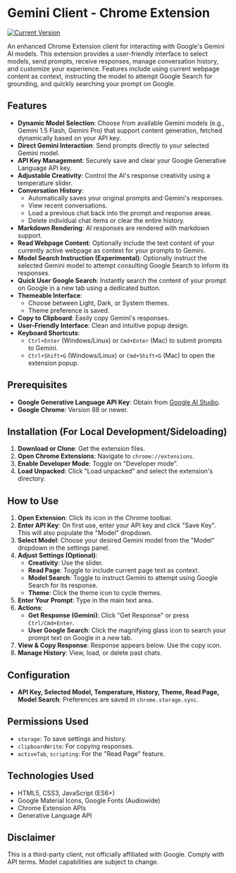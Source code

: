 # Gemini Client - Chrome Extension

[![Current Version](https://img.shields.io/badge/version-2.3.0-blue.svg)](manifest.json) <!-- Update version as needed -->

An enhanced Chrome Extension client for interacting with Google's Gemini AI models. This extension provides a user-friendly interface to select models, send prompts, receive responses, manage conversation history, and customize your experience. Features include using current webpage content as context, instructing the model to attempt Google Search for grounding, and quickly searching your prompt on Google.

## Features

*   **Dynamic Model Selection**: Choose from available Gemini models (e.g., Gemini 1.5 Flash, Gemini Pro) that support content generation, fetched dynamically based on your API key.
*   **Direct Gemini Interaction**: Send prompts directly to your selected Gemini model.
*   **API Key Management**: Securely save and clear your Google Generative Language API key.
*   **Adjustable Creativity**: Control the AI's response creativity using a temperature slider.
*   **Conversation History**:
    *   Automatically saves your original prompts and Gemini's responses.
    *   View recent conversations.
    *   Load a previous chat back into the prompt and response areas.
    *   Delete individual chat items or clear the entire history.
*   **Markdown Rendering**: AI responses are rendered with markdown support.
*   **Read Webpage Content**: Optionally include the text content of your currently active webpage as context for your prompts to Gemini.
*   **Model Search Instruction (Experimental)**: Optionally instruct the selected Gemini model to attempt consulting Google Search to inform its responses.
*   **Quick User Google Search**: Instantly search the content of your prompt on Google in a new tab using a dedicated button.
*   **Themeable Interface**:
    *   Choose between Light, Dark, or System themes.
    *   Theme preference is saved.
*   **Copy to Clipboard**: Easily copy Gemini's responses.
*   **User-Friendly Interface**: Clean and intuitive popup design.
*   **Keyboard Shortcuts**:
    *   `Ctrl+Enter` (Windows/Linux) or `Cmd+Enter` (Mac) to submit prompts to Gemini.
    *   `Ctrl+Shift+G` (Windows/Linux) or `Cmd+Shift+G` (Mac) to open the extension popup.

## Prerequisites

*   **Google Generative Language API Key**: Obtain from [Google AI Studio](https://aistudio.google.com/app/apikey).
*   **Google Chrome**: Version 88 or newer.

## Installation (For Local Development/Sideloading)

1.  **Download or Clone**: Get the extension files.
2.  **Open Chrome Extensions**: Navigate to `chrome://extensions`.
3.  **Enable Developer Mode**: Toggle on "Developer mode".
4.  **Load Unpacked**: Click "Load unpacked" and select the extension's directory.

## How to Use

1.  **Open Extension**: Click its icon in the Chrome toolbar.
2.  **Enter API Key**: On first use, enter your API key and click "Save Key". This will also populate the "Model" dropdown.
3.  **Select Model**: Choose your desired Gemini model from the "Model" dropdown in the settings panel.
4.  **Adjust Settings (Optional)**:
    *   **Creativity**: Use the slider.
    *   **Read Page**: Toggle to include current page text as context.
    *   **Model Search**: Toggle to instruct Gemini to attempt using Google Search for its response.
    *   **Theme**: Click the theme icon to cycle themes.
5.  **Enter Your Prompt**: Type in the main text area.
6.  **Actions**:
    *   **Get Response (Gemini)**: Click "Get Response" or press `Ctrl/Cmd+Enter`.
    *   **User Google Search**: Click the magnifying glass icon to search your prompt text on Google in a new tab.
7.  **View & Copy Response**: Response appears below. Use the copy icon.
8.  **Manage History**: View, load, or delete past chats.

## Configuration

*   **API Key, Selected Model, Temperature, History, Theme, Read Page, Model Search**: Preferences are saved in `chrome.storage.sync`.

## Permissions Used

*   `storage`: To save settings and history.
*   `clipboardWrite`: For copying responses.
*   `activeTab`, `scripting`: For the "Read Page" feature.

## Technologies Used

*   HTML5, CSS3, JavaScript (ES6+)
*   Google Material Icons, Google Fonts (Audiowide)
*   Chrome Extension APIs
*   Generative Language API

## Disclaimer

This is a third-party client, not officially affiliated with Google. Comply with API terms. Model capabilities are subject to change.
